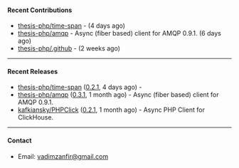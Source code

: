 #### Recent Contributions

- [thesis-php/time-span](https://github.com/thesis-php/time-span) -  (4 days ago)
- [thesis-php/amqp](https://github.com/thesis-php/amqp) - Async (fiber based) client for AMQP 0.9.1. (6 days ago)
- [thesis-php/.github](https://github.com/thesis-php/.github) -  (2 weeks ago)

---

#### Recent Releases

- [thesis-php/time-span](https://github.com/thesis-php/time-span) ([0.2.1](https://github.com/thesis-php/time-span/releases/tag/0.2.1), 4 days ago) - 
- [thesis-php/amqp](https://github.com/thesis-php/amqp) ([0.3.1](https://github.com/thesis-php/amqp/releases/tag/0.3.1), 1 month ago) - Async (fiber based) client for AMQP 0.9.1.
- [kafkiansky/PHPClick](https://github.com/kafkiansky/PHPClick) ([0.2.1](https://github.com/kafkiansky/PHPClick/releases/tag/0.2.1), 1 month ago) - Async PHP Client for ClickHouse.

---

#### Contact

- Email: [vadimzanfir@gmail.com](mailto://vadimzanfir@gmail.com)

